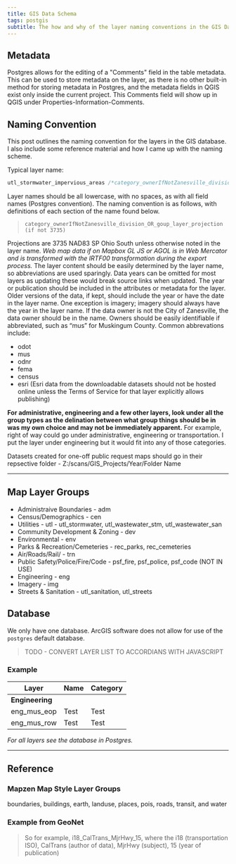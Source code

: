 ```yaml
---
title: GIS Data Schema
tags: postgis
subtitle: The how and why of the layer naming conventions in the GIS Database
---
```

## Metadata
Postgres allows for the editing of a "Comments" field in the table metadata. This can be used to store metadata on the layer, as there is no other built-in method for storing metadata in Postgres, and the metadata fields in QGIS exist only inside the current project. This Comments field will show up in QGIS under Properties-Information-Comments.

## Naming Convention
This post outlines the naming convention for the layers in the GIS database. I also include some reference material and how I came up with the naming scheme.

Typical layer name:

```sql
utl_stormwater_impervious_areas /*category_ownerIfNotZanesville_division_OR_goup_layer_projection (if not 3735)*/
```

Layer names should be all lowercase, with no spaces, as with all field names (Postgres convention). The naming convention is as follows, with definitions of each section of the name found below.

>``category_ownerIfNotZanesville_division_OR_goup_layer_projection (if not 3735)``

Projections are 3735 NAD83 SP Ohio South unless otherwise noted in the layer name. *Web map data if on Mapbox GL JS or AGOL is in Web Mercator and is transformed with the IRTF00 transformation during the export process.*  The layer content should be easily determined by the layer name, so abbreviations are used sparingly. Data years can be omitted for most layers as updating these would break source links when updated. The year or publication should be included in the attributes or metadata for the layer. Older versions of the data, if kept, should include the year or have the date in the layer name. One exception is imagery; imagery should always have the year in the layer name. If the data owner is not the City of Zanesville, the data owner should be in the name. Owners should be easily identifiable if abbreviated, such as “mus” for Muskingum County. Common abbrevations include:

* odot
* mus
* odnr
* fema
* census
* esri (Esri data from the downloadable datasets should not be hosted online unless the Terms of Service for that layer explicitly allows publishing)

**For administrative, engineering and a few other layers, look under all the group types as the delination between what group things should be in was my own choice and may not be immediately apparent.** For example, right of way could go under administrative, engineering or transportation. I put the layer under engineering but it would fit into any of those categories.

Datasets created for one-off public request maps should go in their repsective folder - Z:/scans/GIS_Projects/Year/Folder Name

---
## Map Layer Groups 

* Administraive Boundaries - adm
* Census/Demographics -  cen
* Utilities -  utl - utl_stormwater, utl_wastewater_stm, utl_wastewater_san
* Community Development & Zoning -  dev
* Environmental - env
* Parks & Recreation/Cemeteries - rec_parks, rec_cemeteries
* Air/Roads/Rail/ -  trn
* Public Safety/Police/Fire/Code - psf_fire, psf_police, psf_code (NOT IN USE)
* Engineering - eng
* Imagery - img
* Streets & Sanitation - utl_sanitation, utl_streets

## Database
We only have one database.  ArcGIS software does not allow for use of the ``postgres`` default database.

> TODO - CONVERT LAYER LIST TO ACCORDIANS WITH JAVASCRIPT

### Example

Layer | Name | Category |
--- | --- | --- |
<strong>Engineering</strong> | | 
 eng_mus_eop | Test | Test
 eng_mus_row | Test | Test

*For all layers see the database in Postgres.*

---

## Reference

### Mapzen Map Style Layer Groups
boundaries, buildings, earth, landuse, places, pois, roads, transit, and water

### Example from GeoNet
> So for example, i18_CalTrans_MjrHwy_15, where the i18 (transportation ISO), CalTrans (author of data), MjrHwy (subject), 15 (year of publication)
